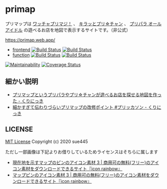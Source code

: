 # primap
プリマップは [ワッチャプリマジ！](https://primagi.jp/) 、 [キラッとプリ☆チャン](https://prichan.jp/) 、 [プリパラ オールアイドル](https://pripara.jp/allidol/) の遊べるお店を地図で表示するサイトです。（非公式）

https://primap.web.app/

* [frontend](frontend/) [![Build Status](https://github.com/sue445/primap/workflows/frontend-build/badge.svg?branch=master)](https://github.com/sue445/primap/actions?query=workflow%3Afrontend-build) [![Build Status](https://github.com/sue445/primap/workflows/frontend-deploy/badge.svg?branch=master)](https://github.com/sue445/primap/actions?query=workflow%3Afrontend-deploy)
* [function](function/) [![Build Status](https://github.com/sue445/primap/workflows/function-build/badge.svg?branch=master)](https://github.com/sue445/primap/actions?query=workflow%3Afunction-build) [![Build Status](https://github.com/sue445/primap/workflows/function-deploy/badge.svg?branch=master)](https://github.com/sue445/primap/actions?query=workflow%3Afunction-deploy)

[![Maintainability](https://api.codeclimate.com/v1/badges/b101cae3c1b0fb5c1396/maintainability)](https://codeclimate.com/github/sue445/primap/maintainability)
[![Coverage Status](https://coveralls.io/repos/github/sue445/primap/badge.svg)](https://coveralls.io/github/sue445/primap)

## 細かい説明
* [プリマップというプリパラやプリ☆チャンが遊べるお店を探せる地図を作った \- くりにっき](https://sue445.hatenablog.com/entry/2020/10/14/194244)
* [細かすぎて伝わりづらいプリマップの改修ポイント \#プリッカソン \- くりにっき](https://sue445.hatenablog.com/entry/2020/12/02/000000)

## LICENSE
[MIT License](LICENSE) Copyright (c) 2020 sue445

ただし一部画像は下記よりお借りしているためライセンスはそちらに属します

* [現在地を示すマップのピンのアイコン素材 3 \| 商用可の無料\(フリー\)のアイコン素材をダウンロードできるサイト『icon rainbow』](https://icon-rainbow.com/%e7%8f%be%e5%9c%a8%e5%9c%b0%e3%82%92%e7%a4%ba%e3%81%99%e3%83%9e%e3%83%83%e3%83%97%e3%81%ae%e3%83%94%e3%83%b3%e3%81%ae%e3%82%a2%e3%82%a4%e3%82%b3%e3%83%b3%e7%b4%a0%e6%9d%90-3/)
* [マップピンのアイコン素材 3 \| 商用可の無料\(フリー\)のアイコン素材をダウンロードできるサイト『icon rainbow』](https://icon-rainbow.com/%e3%83%9e%e3%83%83%e3%83%97%e3%83%94%e3%83%b3%e3%81%ae%e3%82%a2%e3%82%a4%e3%82%b3%e3%83%b3%e7%b4%a0%e6%9d%90-3/)
